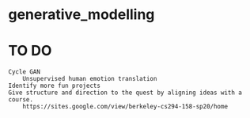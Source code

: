 # generative_modelling



# TO DO 
    Cycle GAN
        Unsupervised human emotion translation
    Identify more fun projects
    Give structure and direction to the quest by aligning ideas with a course. 
        https://sites.google.com/view/berkeley-cs294-158-sp20/home
        
